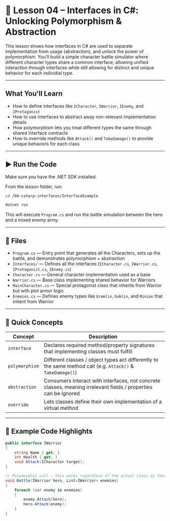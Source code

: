 # 📘 Lesson 04 – Interfaces in C#: Unlocking Polymorphism & Abstraction

This lesson shows how interfaces in C# are used to separate implementation from usage (abstraction), and unlock the power of polymorphism. You'll build a simple character battle simulator where different character types share a common interface, allowing unified interaction through interfaces while still allowing for distinct and unique behavior for each individial type.

---

## What You'll Learn

- How to define interfaces like `ICharacter`, `IWarrior`, `IEnemy`, and `IProtagonist`
- How to use interfaces to abstract away non-relevant implementation details
- How polymorphism lets you treat different types the same through shared interface contracts
- How to override methods like `Attack()` and `TakeDamage()` to provide unique behaviors for each class

---

## ▶️ Run the Code

Make sure you have the .NET SDK installed.

From the lesson folder, run:

```bash
cd /04-csharp-interfaces/InterfaceExample

dotnet run
```

This will execute `Program.cs` and run the battle simulation between the hero and a mixed enemy army. 

---

## 📁 Files

- `Program.cs` — Entry point that generates all the Characters, sets up the battle, and demonstrates polymorphism + abstraction
- `Interfaces/` — Defines all the interfaces (`ICharacter.cs`, `IWarrior.cs`, `IProtagonist.cs`, `IEnemy.cs`)
- `Character.cs` — General character implementation used as a base
- `Warrior.cs` — Base class implementing shared behavior for Warriors
- `MainCharacter.cs` — Special protagonist class that inherits from Warrior but with plot armor logic
- `Enemies.cs` — Defines enemy types like `Gremlin`, `Goblin`, and `Minion` that inherit from Warrior

---

## 🧠 Quick Concepts

| Concept               | Description                                                                                                       |
|-----------------------|-------------------------------------------------------------------------------------------------------------------|
| `interface`           | Declares required method/property signatures that implementing classes must fulfill                               |
| `polymorphism`        | Different classes / object types act differently to the same method call (e.g. `Attack()` & `TakeDamage()`)       |
| `abstraction`         | Consumers interact with interfaces, not concrete classes, meaning irrelevant fields / properties can be ignored   |
| `override`            | Lets classes define their own implementation of a virtual method                                                  |

---

## 📌 Example Code Highlights

```csharp
public interface IWarrior
{
    string Name { get; }
    int Health { get; }
    void Attack(ICharacter target);
}

// Polymorphic call — this works regardless of the actual class as there are a multitude of different types in this function
void Battle(IWarrior hero, List<IWarrior> enemies)
{
    foreach (var enemy in enemies)
    {
        enemy.Attack(hero);
        hero.Attack(enemy);
    }
}
```